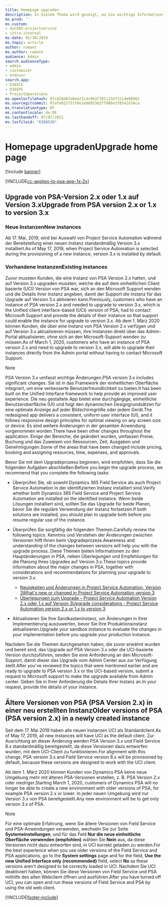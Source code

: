 ```yaml
---
title: Homepage upgraden
description: In diesem Thema wird gezeigt, wo Sie wichtige Informationen über die neuen und geänderten Funktionen in Dynamics 365 Project Service Automation finden sowie den Prozess für das Upgraden auf die neueste Version.
ms.prod: ''
ms.custom:
- dyn365-projectservice
- intro-internal
ms.date: 05/30/2019
ms.topic: article
author: rumant
ms.author: rumant
audience: Admin
search.audienceType:
- admin
- customizer
- enduser
search.app:
- D365CE
- D365PS
- ProjectOperations
ms.openlocfilehash: 8fc820d8fa0e421cdc963f391133e7311de96982
ms.sourcegitcommit: 0fafe022731f0e1e8693382ff906e3f8541d34ca
ms.translationtype: HT
ms.contentlocale: de-DE
ms.lasthandoff: 07/07/2021
ms.locfileid: "6368520"
---
```

# <a name="upgrade-home-page"></a><span data-ttu-id="4e4c5-103">Homepage upgraden</span><span class="sxs-lookup"><span data-stu-id="4e4c5-103">Upgrade home page</span></span>

[!include [banner](../includes/psa-now-project-operations.md)]

[!INCLUDE[cc-applies-to-psa-app-1x-2x](../includes/cc-applies-to-psa-app-1x-2x.md)]

## <a name="upgrade-from-psa-version-2x-or-1x-to-version-3x"></a><span data-ttu-id="4e4c5-104">Upgrade von PSA-Version 2.x oder 1.x auf Version 3.x</span><span class="sxs-lookup"><span data-stu-id="4e4c5-104">Upgrade from PSA version 2.x or 1.x to version 3.x</span></span>

### <a name="new-instances"></a><span data-ttu-id="4e4c5-105">Neue Instanzen</span><span class="sxs-lookup"><span data-stu-id="4e4c5-105">New instances</span></span>

<span data-ttu-id="4e4c5-106">Ab 17. Mai, 2019, wird bei Auswahl von Project Service Automation während der Bereitstellung einer neuen Instanz standardmäßig Version 3.x installiert.</span><span class="sxs-lookup"><span data-stu-id="4e4c5-106">As of May 17, 2019, when Project Service Automation is selected during the provisioning of a new instance, version 3.x is installed by default.</span></span>

### <a name="existing-instances"></a><span data-ttu-id="4e4c5-107">Vorhandene Instanzen</span><span class="sxs-lookup"><span data-stu-id="4e4c5-107">Existing instances</span></span>

<span data-ttu-id="4e4c5-108">Zuvor mussten Kunden, die eine Instanz von PSA Version 2.x hatten, und auf Version 3.x upgraden mussten, welche die auf dem einheitlichen Client basierte (UCI) Version von PSA war, sich an den Microsoft Support wenden und die Details ihrer Instanz angeben, damit der Support die Instanz für das Upgrade auf Version 3.x aktivieren kann.</span><span class="sxs-lookup"><span data-stu-id="4e4c5-108">Previously, customers who have an instance of PSA version 2.x and needed to upgrade to version 3.x, which is the Unified client interface-based (UCI) version of PSA, had to contact Microsoft Support and provide the details of their instance so that support could enable the instance for upgrade to version 3.x.</span></span> <span data-ttu-id="4e4c5-109">Ab dem 1. März 2020 können Kunden, die über eine Instanz von PSA Version 2.x verfügen und auf Version 3.x aktualisieren müssen, ihre Instanzen direkt über das Admin-Portal aktualisieren, ohne sich an den Microsoft-Support wenden zu müssen.</span><span class="sxs-lookup"><span data-stu-id="4e4c5-109">As of March 1, 2020, customers who have an instance of PSA version 2.x and need to upgrade to version 3.x, will able to upgrade their instances directly from the Admin portal without having to contact Microsoft Support.</span></span>  

> [!NOTE]
> <span data-ttu-id="4e4c5-110">PSA Version 3.x umfasst wichtige Änderungen.</span><span class="sxs-lookup"><span data-stu-id="4e4c5-110">PSA version 3.x includes significant changes.</span></span> <span data-ttu-id="4e4c5-111">Sie ist in das Framework der einheitlichen Oberfläche integriert, um eine verbesserte Benutzerfreundlichkeit zu bieten.</span><span class="sxs-lookup"><span data-stu-id="4e4c5-111">It has been built on the Unified Interface framework to help provide an improved user experience.</span></span> <span data-ttu-id="4e4c5-112">Die neu gestaltete App bietet eine durchgängige, einheitliche Benutzeroberfläche (UI) und folgt den dynamischen Designgrundsätzen für eine optimale Anzeige auf jeder Bildschirmgröße oder jedem Gerät.</span><span class="sxs-lookup"><span data-stu-id="4e4c5-112">The redesigned app delivers a consistent, uniform user interface (UI), and it follows responsive design principles for optimal viewing on any screen size or device.</span></span> <span data-ttu-id="4e4c5-113">Es sind weitere Änderungen in der gesamten Anwendung vorgenommen worden.</span><span class="sxs-lookup"><span data-stu-id="4e4c5-113">There have been other changes throughout the application.</span></span> <span data-ttu-id="4e4c5-114">Einige der Bereiche, die geändert wurden, umfassen Preise, Buchung und das Zuweisen von Ressourcen, Zeit, Ausgaben und Genehmigungen.</span><span class="sxs-lookup"><span data-stu-id="4e4c5-114">Some of the areas that have been changed include pricing, booking and assigning resources, time, expenses, and approvals.</span></span>

<span data-ttu-id="4e4c5-115">Bevor Sie mit dem Upgradeprozess beginnen, wird empfohlen, dass Sie die folgenden Aufgaben abschließen:</span><span class="sxs-lookup"><span data-stu-id="4e4c5-115">Before you begin the upgrade process, we recommend that you complete the following tasks:</span></span>

- <span data-ttu-id="4e4c5-116">Überprüfen Sie, ob sowohl Dynamics 365 Field Service als auch Project Service Automation in der identifizierten Instanz installiert sind.</span><span class="sxs-lookup"><span data-stu-id="4e4c5-116">Verify whether both Dynamics 365 Field Service and Project Service Automation are installed on the identified instance.</span></span> <span data-ttu-id="4e4c5-117">Wenn beide Lösungen installiert sind, sollten Sie das Upgrade für beide Planen, bevor Sie die reguläre Verwendung der Instanz fortsetzen.</span><span class="sxs-lookup"><span data-stu-id="4e4c5-117">If both solutions are installed, you should plan to upgrade both before you resume regular use of the instance.</span></span>
- <span data-ttu-id="4e4c5-118">Überprüfen Sie sorgfältig die folgenden Themen.</span><span class="sxs-lookup"><span data-stu-id="4e4c5-118">Carefully review the following topics.</span></span> <span data-ttu-id="4e4c5-119">Kenntnis und Verstehen der Änderungen zwischen Versionen hilft Ihnen beim Upgradeprozess.</span><span class="sxs-lookup"><span data-stu-id="4e4c5-119">Awareness and understanding of the changes between versions will help you with the upgrade process.</span></span> <span data-ttu-id="4e4c5-120">Diese Themen bieten Informationen zu den Hauptänderungen in PSA, neben Überlegungen und Empfehlungen für die Planung Ihres Upgrades auf Version 3.x.</span><span class="sxs-lookup"><span data-stu-id="4e4c5-120">These topics provide information about the major changes in PSA, together with considerations and recommendations for planning your upgrade to version 3.x.</span></span>

    - [<span data-ttu-id="4e4c5-121">Neuigkeiten und Änderungen in Project Service Automation, Version 3</span><span class="sxs-lookup"><span data-stu-id="4e4c5-121">What's new or changed in Project Service Automation version 3</span></span>](whats-new-changed-v3.md)
    - [<span data-ttu-id="4e4c5-122">Überlegungen zum Upgrade – Project Service Automation Version 2.x oder 1.x auf Version 3</span><span class="sxs-lookup"><span data-stu-id="4e4c5-122">Upgrade considerations - Project Service Automation version 2.x or 1.x to version 3</span></span>](upgrade-v3.md)

- <span data-ttu-id="4e4c5-123">Aktualisieren Sie Ihre Sandkasteninstanz, um Änderungen in Ihrer Implementierung auszuwerten, bevor Sie Ihre Produktionsinstanz aktualisieren.</span><span class="sxs-lookup"><span data-stu-id="4e4c5-123">Upgrade your sandbox instance to evaluate the changes in your implementation before you upgrade your production instance.</span></span>

<span data-ttu-id="4e4c5-124">Nachdem Sie die Themen durchgesehen haben, die zuvor erwähnt wurden und bereit sind, das Upgrade auf PSA Version 3.x oder die UCI-basierte Version durchzuführen, senden Sie eine Anforderung an den Microsoft-Support, damit dieser das Upgrade vom Admin Center aus zur Verfügung stellt.</span><span class="sxs-lookup"><span data-stu-id="4e4c5-124">After you've reviewed the topics that were mentioned earlier and are ready to upgrade to PSA version 3.x or the UCI-based version, submit a request to Microsoft support to make the upgrade available from Admin center.</span></span> <span data-ttu-id="4e4c5-125">Geben Sie in Ihrer Anforderung die Details Ihrer Instanz an.</span><span class="sxs-lookup"><span data-stu-id="4e4c5-125">In your request, provide the details of your instance.</span></span>

## <a name="older-versions-of-psa-psa-version-2x-in-a-newly-created-instance"></a><span data-ttu-id="4e4c5-126">Ältere Versionen von PSA (PSA Version 2.x) in einer neu erstellten Instanz</span><span class="sxs-lookup"><span data-stu-id="4e4c5-126">Older versions of PSA (PSA version 2.x) in a newly created instance</span></span>

<span data-ttu-id="4e4c5-127">Seit dem 17. Mai 2019 haben alle neuen Instanzen UCI als Standardclient.</span><span class="sxs-lookup"><span data-stu-id="4e4c5-127">As of May 17, 2019, all new instances will have UCI as the default client.</span></span> <span data-ttu-id="4e4c5-128">Zur Ausrichtung an dieser Änderung werden PSA Version 3.x und Field Service 8.x standardmäßig bereitgestellt, da diese Versionen dazu entworfen wurden, mit dem UCI-Client zu funktionieren.</span><span class="sxs-lookup"><span data-stu-id="4e4c5-128">For alignment with this change, PSA version 3.x and Field Service version 8.x will be provisioned by default, because these versions are designed to work with the UCI client.</span></span>

<span data-ttu-id="4e4c5-129">Ab dem 1. März 2020 können Kunden von Dynamics PSA keine neue Umgebung mehr mit älteren PSA-Versionen erstellen, z. B. PSA Version 2.x oder niedriger.</span><span class="sxs-lookup"><span data-stu-id="4e4c5-129">Starting March 1, 2020, customers of Dynamics PSA will no longer be able to create a new environment with older versions of PSA, for example PSA version 2.x or lower.</span></span> <span data-ttu-id="4e4c5-130">In jeder neuen Umgebung wird nur Version 3.x von PSA bereitgestellt.</span><span class="sxs-lookup"><span data-stu-id="4e4c5-130">Any new environment will be to get only version 3.x of PSA.</span></span>

> [!NOTE]
> <span data-ttu-id="4e4c5-131">Für eine optimale Erfahrung, wenn Sie ältere Versionen von Field Service und PSA-Anwendungen verwenden, wechseln Sie zur Seite **Systemeinstellungen**, und für das Feld **Nur die neue einheitliche Oberfläche verwenden (empfohlen)** wählen Sie **Nein** aus, da diese Versionen nicht dazu entworfen sind, in UCI korrekt geladen zu werden.</span><span class="sxs-lookup"><span data-stu-id="4e4c5-131">For the best experience when you use older versions of the Field Service and PSA applications, go to the **System settings** page and for the field, **Use the new Unified Interface only (recommended)** field, select **No** as these versions aren't designed to be correctly loaded in UCI.</span></span> <span data-ttu-id="4e4c5-132">Nachdem Sie UCI deaktiviert haben, können Sie diese Versionen von Field Service und PSA mithilfe des alten Webclient öffnen und ausführen.</span><span class="sxs-lookup"><span data-stu-id="4e4c5-132">After you have turned off UCI, you can open and run these versions of Field Service and PSA by using the old web client.</span></span> 


[!INCLUDE[footer-include](../includes/footer-banner.md)]